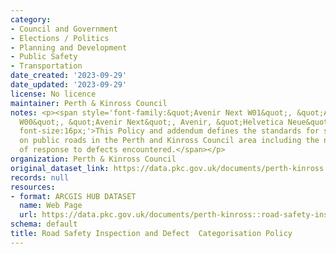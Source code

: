 ```yaml
---
category:
- Council and Government
- Elections / Politics
- Planning and Development
- Public Safety
- Transportation
date_created: '2023-09-29'
date_updated: '2023-09-29'
license: No licence
maintainer: Perth & Kinross Council
notes: <p><span style='font-family:&quot;Avenir Next W01&quot;, &quot;Avenir Next
  W00&quot;, &quot;Avenir Next&quot;, Avenir, &quot;Helvetica Neue&quot;, sans-serif;
  font-size:16px;'>This Policy and addendum defines the standards for safety inspections
  on public roads in the Perth and Kinross Council area including the nature and priority
  of response to defects encountered.</span></p>
organization: Perth & Kinross Council
original_dataset_link: https://data.pkc.gov.uk/documents/perth-kinross::road-safety-inspection-and-defect-categorisation-policy
records: null
resources:
- format: ARCGIS HUB DATASET
  name: Web Page
  url: https://data.pkc.gov.uk/documents/perth-kinross::road-safety-inspection-and-defect-categorisation-policy
schema: default
title: Road Safety Inspection and Defect  Categorisation Policy
---
```

